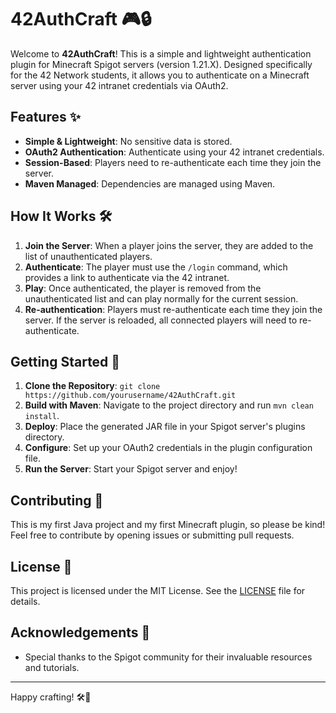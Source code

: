 # 42AuthCraft 🎮🔒

Welcome to **42AuthCraft**! This is a simple and lightweight authentication plugin for Minecraft Spigot servers (version 1.21.X). Designed specifically for the 42 Network students, it allows you to authenticate on a Minecraft server using your 42 intranet credentials via OAuth2.

## Features ✨

- **Simple & Lightweight**: No sensitive data is stored.
- **OAuth2 Authentication**: Authenticate using your 42 intranet credentials.
- **Session-Based**: Players need to re-authenticate each time they join the server.
- **Maven Managed**: Dependencies are managed using Maven.

## How It Works 🛠️

1. **Join the Server**: When a player joins the server, they are added to the list of unauthenticated players.
2. **Authenticate**: The player must use the `/login` command, which provides a link to authenticate via the 42 intranet.
3. **Play**: Once authenticated, the player is removed from the unauthenticated list and can play normally for the current session.
4. **Re-authentication**: Players must re-authenticate each time they join the server. If the server is reloaded, all connected players will need to re-authenticate.

## Getting Started 🚀

1. **Clone the Repository**: `git clone https://github.com/yourusername/42AuthCraft.git`
2. **Build with Maven**: Navigate to the project directory and run `mvn clean install`.
3. **Deploy**: Place the generated JAR file in your Spigot server's plugins directory.
4. **Configure**: Set up your OAuth2 credentials in the plugin configuration file.
5. **Run the Server**: Start your Spigot server and enjoy!

## Contributing 🤝

This is my first Java project and my first Minecraft plugin, so please be kind! Feel free to contribute by opening issues or submitting pull requests.

## License 📜

This project is licensed under the MIT License. See the [LICENSE](LICENSE) file for details.

## Acknowledgements 🙏

- Special thanks to the Spigot community for their invaluable resources and tutorials.

---

Happy crafting! 🛠️🎉